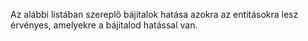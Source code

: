 Az alábbi listában szereplő bájitalok hatása azokra az entitásokra lesz érvényes, amelyekre a bájitalod hatással van.